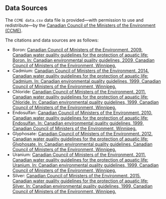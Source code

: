 ## Data Sources

The `CCME data.csv` data file is provided&mdash;with permission to use and redistribute&mdash;by the [Canadian Council of the Ministers of the Environment (CCME)](http://ceqg-rcqe.ccme.ca/en/index.html).

The citations and data sources are as follows:

- Boron: [Canadian Council of Ministers of the Environment. 2009. Canadian water quality guidelines for the protection of aquatic life: Boron. In: Canadian  environmental  quality guidelines, 2009, Canadian Council of  Ministers of the Environment, Winnipeg.](http://ceqg-rcqe.ccme.ca/download/en/324/)
- Cadmium: [Canadian  Council of Ministers  of  the  Environment.  2014.  Canadian  water  quality  guidelines  for  the  protection  of  aquatic  life: Cadmium. In: Canadian environmental quality guidelines, 1999, Canadian Council of Ministers of the Environment, Winnipeg.](http://ceqg-rcqe.ccme.ca/download/en/148/)
- Chloride: [Canadian Council of Ministers of the Environment. 2011. Canadian water quality guidelines for the protection of aquatic life: Chloride. In: Canadian environmental quality guidelines, 1999, Canadian Council of Ministers of the Environment, Winnipeg. ](http://ceqg-rcqe.ccme.ca/download/en/337/)
- Endosulfan: [Canadian Council of Ministers of the Environment. 2010. Canadian water quality guidelines for the protection of aquatic life:   Endosulfan.   In:   Canadian environmental quality guidelines, 1999, Canadian Council of Ministers of the Environment, Winnipeg.](http://ceqg-rcqe.ccme.ca/download/en/327/)
- Glyphosate: [Canadian Council of Ministers of the Environment. 2012. Canadian water quality guidelines for the protection of aquatic life:  Glyphosate.  In: Canadian  environmental quality guidelines, Canadian Council of Ministers of the Environment,   Winnipeg.](http://ceqg-rcqe.ccme.ca/download/en/182/)
- Uranium: [Canadian Council of Ministers of the Environment. 2011. Canadian water quality guidelines for the protection of aquatic life: Uranium. In: Canadian environmental quality guidelines, 1999, Canadian Council of Ministers of the Environment, Winnipeg.](http://ceqg-rcqe.ccme.ca/download/en/328/)
- Silver: [Canadian   Council   of   Ministers   of   the   Environment.   2015.   Canadian water quality guidelines for the protection of aquatic life: Silver. In: Canadian environmental quality guidelines, 1999, Canadian Council of Ministers of the Environment, Winnipeg.](http://ceqg-rcqe.ccme.ca/download/en/355/)


